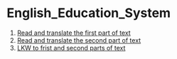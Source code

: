 # English_Education_System


1. [Read and translate the first part of text](https://github.com/IllyaMarchevskyi/English_Education_System/blob/main/Read_and_translate_the_first_part.md)
2. [Read and translate the second part of text](https://github.com/IllyaMarchevskyi/English_Education_System/blob/main/Read_and_translate_the_second_part.md)
3. [LKW to frist and second parts of text](https://docs.google.com/spreadsheets/d/10KMFjAGeRV3SpDhWS3FysGKFOmIHQLwG_9vhGggE0Og/edit?usp=sharing)
